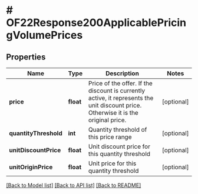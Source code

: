 # # OF22Response200ApplicablePricingVolumePrices

## Properties

Name | Type | Description | Notes
------------ | ------------- | ------------- | -------------
**price** | **float** | Price of the offer.  If the discount is currently active, it represents the unit discount price. Otherwise it is the original price. | [optional]
**quantityThreshold** | **int** | Quantity threshold of this price range | [optional]
**unitDiscountPrice** | **float** | Unit discount price for this quantity threshold | [optional]
**unitOriginPrice** | **float** | Unit price for this quantity threshold | [optional]

[[Back to Model list]](../../README.md#models) [[Back to API list]](../../README.md#endpoints) [[Back to README]](../../README.md)
